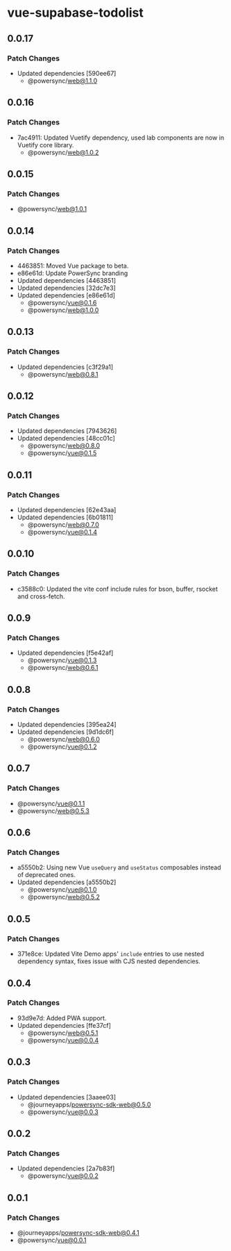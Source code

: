 # vue-supabase-todolist

## 0.0.17

### Patch Changes

- Updated dependencies [590ee67]
  - @powersync/web@1.1.0

## 0.0.16

### Patch Changes

- 7ac4911: Updated Vuetify dependency, used lab components are now in Vuetify core library.
  - @powersync/web@1.0.2

## 0.0.15

### Patch Changes

- @powersync/web@1.0.1

## 0.0.14

### Patch Changes

- 4463851: Moved Vue package to beta.
- e86e61d: Update PowerSync branding
- Updated dependencies [4463851]
- Updated dependencies [32dc7e3]
- Updated dependencies [e86e61d]
  - @powersync/vue@0.1.6
  - @powersync/web@1.0.0

## 0.0.13

### Patch Changes

- Updated dependencies [c3f29a1]
  - @powersync/web@0.8.1

## 0.0.12

### Patch Changes

- Updated dependencies [7943626]
- Updated dependencies [48cc01c]
  - @powersync/web@0.8.0
  - @powersync/vue@0.1.5

## 0.0.11

### Patch Changes

- Updated dependencies [62e43aa]
- Updated dependencies [6b01811]
  - @powersync/web@0.7.0
  - @powersync/vue@0.1.4

## 0.0.10

### Patch Changes

- c3588c0: Updated the vite conf include rules for bson, buffer, rsocket and cross-fetch.

## 0.0.9

### Patch Changes

- Updated dependencies [f5e42af]
  - @powersync/vue@0.1.3
  - @powersync/web@0.6.1

## 0.0.8

### Patch Changes

- Updated dependencies [395ea24]
- Updated dependencies [9d1dc6f]
  - @powersync/web@0.6.0
  - @powersync/vue@0.1.2

## 0.0.7

### Patch Changes

- @powersync/vue@0.1.1
- @powersync/web@0.5.3

## 0.0.6

### Patch Changes

- a5550b2: Using new Vue `useQuery` and `useStatus` composables instead of deprecated ones.
- Updated dependencies [a5550b2]
  - @powersync/vue@0.1.0
  - @powersync/web@0.5.2

## 0.0.5

### Patch Changes

- 371e8ce: Updated Vite Demo apps' `include` entries to use nested dependency syntax, fixes issue with CJS nested dependencies.

## 0.0.4

### Patch Changes

- 93d9e7d: Added PWA support.
- Updated dependencies [ffe37cf]
  - @powersync/web@0.5.1
  - @powersync/vue@0.0.4

## 0.0.3

### Patch Changes

- Updated dependencies [3aaee03]
  - @journeyapps/powersync-sdk-web@0.5.0
  - @powersync/vue@0.0.3

## 0.0.2

### Patch Changes

- Updated dependencies [2a7b83f]
  - @powersync/vue@0.0.2

## 0.0.1

### Patch Changes

- @journeyapps/powersync-sdk-web@0.4.1
- @powersync/vue@0.0.1

